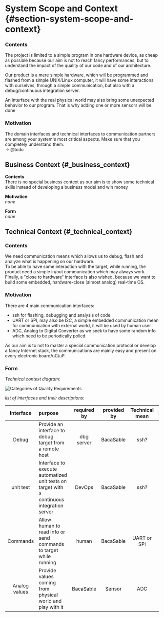 # System Scope and Context {#section-system-scope-and-context}

### Contents

The project is limited to a simple program in one hardware device, as cheap as possible because our aim is not to reach fancy performances, but to understand the impact of the quality of our code and of our architecture.

Our product is a mere simple hardware, which will be programmed and flashed from a simple UNIX/Linux computer, it will have some interactions with ourselves, through a simple communication, but also with a debug/continuous integration server.

An interface with the real physical world may also bring some unexpected behavior to our program. That is why adding one or more sensors will be done

### Motivation

The domain interfaces and technical interfaces to communication partners
are among your system's most critical aspects. Make sure that you
completely understand them.  
-> @todo

## Business Context {#_business_context}

**Contents**  
There is no special business context as our aim is to show some technical skills instead of developing a business model and win money

**Motivation**  
*none*  

**Form**  
*none*  


## Technical Context {#_technical_context}

### Contents

We need communication means which allows us to debug, flash and analyze what is happening on our hardware.  
To be able to have some interaction with the target, while running, the product need a simple in/out communication which may always work.  
Finally, a "close to hardware" interface is also wished, because we want to build some embedded, hardware-close (almost analog) real-time OS.

### Motivation

There are 4 main communication interfaces:
 - ssh for flashing, debugging and analysis of code
 - UART or SPI, may also be I2C, a simple embedded communication mean for communication with external world, it will be used by human user
 - ADC, Analog to Digital Converter as we seek to have some random info which need to be periodically polled

As our aim is to not to master a special communication protocol or develop a fancy Internet stack, the communications are mainly easy and present on every electronic board/uC/uP.

### Form

*Technical context diagram:*  

![Categories of Quality
Requirements](images/Technical_context.png)


*list of interfaces and their descriptions:*  

|Interface| purpose | required by | provided by | Technical mean | in/out |
|:-:|:-|:-:|:-:|:-:|:-:|
|Debug | Provide an interface to debug target from a remote host | dbg server | BacaSable | ssh? | in/out |
|unit test | Interface to execute automatized unit tests on target with a continuous integration server | DevOps | BacaSable | ssh? | in/out |
| Commands | Allow human to read info or send commands to target while running | human | BacaSable | UART or SPI | out |
| Analog values | Provide values coming from physical world and play with it | BacaSable | Sensor | ADC | in |
